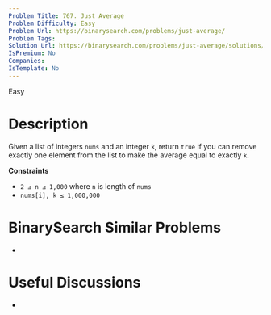 ```yaml
---
Problem Title: 767. Just Average
Problem Difficulty: Easy
Problem Url: https://binarysearch.com/problems/just-average/
Problem Tags: 
Solution Url: https://binarysearch.com/problems/just-average/solutions/
IsPremium: No
Companies: 
IsTemplate: No
---
```


<span style="color: ;">Easy</span>

# Description

Given a list of integers `nums` and an integer `k`, return `true` if you can remove exactly one element from the list to make the average equal to exactly `k`.

**Constraints**
- `2 ≤ n ≤ 1,000` where `n` is length of `nums`
- `nums[i], k ≤ 1,000,000`

# BinarySearch Similar Problems

- []()

# Useful Discussions

- []()
